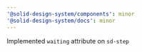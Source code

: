 ```yaml
---
'@solid-design-system/components': minor
'@solid-design-system/docs': minor
---
```


Implemented `waiting` attribute on `sd-step`

